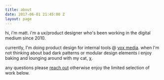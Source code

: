 ```yaml
---
title: about
date: 2017-06-01 21:45:00 Z
layout: page
---
```


hi, i'm matt. i'm a ux/product designer who's been working in the digital medium since 2010.

currently, I'm doing product design for internal tools @ [vox media](http://www.voxmedia.com/). when I'm not thinking about bad dark patterns or modular design elements i enjoy baking and lounging around with my cat, χ.

any questions please [reach out](mailto:msullivanxi@gmail.com?Subject=Hi%20Matt) otherwise enjoy the limited selection of work below.
